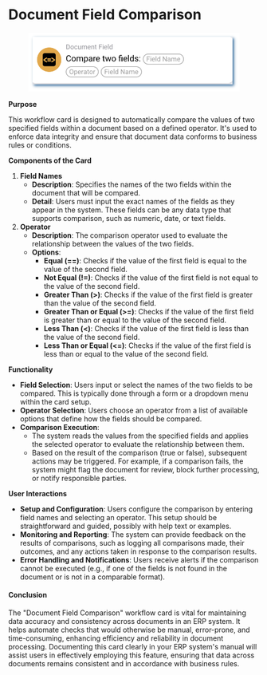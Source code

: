 # Document Field Comparison

<figure><img src="../../../.gitbook/assets/userlmn_7d5c06ce63181faee30b7bc6903e4d7b.png" alt=""><figcaption></figcaption></figure>

**Purpose**

This workflow card is designed to automatically compare the values of two specified fields within a document based on a defined operator. It's used to enforce data integrity and ensure that document data conforms to business rules or conditions.

**Components of the Card**

1. **Field Names**
   * **Description**: Specifies the names of the two fields within the document that will be compared.
   * **Detail**: Users must input the exact names of the fields as they appear in the system. These fields can be any data type that supports comparison, such as numeric, date, or text fields.
2. **Operator**
   * **Description**: The comparison operator used to evaluate the relationship between the values of the two fields.
   * **Options**:
     * **Equal (==)**: Checks if the value of the first field is equal to the value of the second field.
     * **Not Equal (!=)**: Checks if the value of the first field is not equal to the value of the second field.
     * **Greater Than (>)**: Checks if the value of the first field is greater than the value of the second field.
     * **Greater Than or Equal (>=)**: Checks if the value of the first field is greater than or equal to the value of the second field.
     * **Less Than (<)**: Checks if the value of the first field is less than the value of the second field.
     * **Less Than or Equal (<=)**: Checks if the value of the first field is less than or equal to the value of the second field.

**Functionality**

* **Field Selection**: Users input or select the names of the two fields to be compared. This is typically done through a form or a dropdown menu within the card setup.
* **Operator Selection**: Users choose an operator from a list of available options that define how the fields should be compared.
* **Comparison Execution**:
  * The system reads the values from the specified fields and applies the selected operator to evaluate the relationship between them.
  * Based on the result of the comparison (true or false), subsequent actions may be triggered. For example, if a comparison fails, the system might flag the document for review, block further processing, or notify responsible parties.

**User Interactions**

* **Setup and Configuration**: Users configure the comparison by entering field names and selecting an operator. This setup should be straightforward and guided, possibly with help text or examples.
* **Monitoring and Reporting**: The system can provide feedback on the results of comparisons, such as logging all comparisons made, their outcomes, and any actions taken in response to the comparison results.
* **Error Handling and Notifications**: Users receive alerts if the comparison cannot be executed (e.g., if one of the fields is not found in the document or is not in a comparable format).

#### Conclusion

The "Document Field Comparison" workflow card is vital for maintaining data accuracy and consistency across documents in an ERP system. It helps automate checks that would otherwise be manual, error-prone, and time-consuming, enhancing efficiency and reliability in document processing. Documenting this card clearly in your ERP system's manual will assist users in effectively employing this feature, ensuring that data across documents remains consistent and in accordance with business rules.



